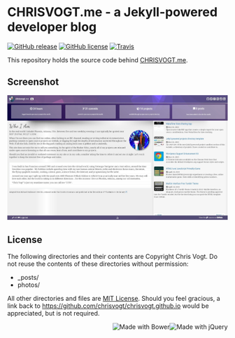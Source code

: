 # CHRISVOGT.me - a Jekyll-powered developer blog

[![GitHub release](https://img.shields.io/github/release/chrisvogt/chrisvogt.me.svg?style=flat-square)](https://github.com/chrisvogt/chrisvogt.me/releases)
[![GitHub license](https://img.shields.io/github/license/chrisvogt/chrisvogt.me.svg?style=flat-square)](https://github.com/chrisvogt/chrisvogt.me/blob/develop/LICENSE)
[![Travis](https://img.shields.io/travis/chrisvogt/chrisvogt.me.svg?style=flat-square)](https://travis-ci.org/chrisvogt/chrisvogt.me)

This repository holds the source code behind [CHRISVOGT.me](http://www.chrisvogt.me).

## Screenshot

[![CHRISVOGT.me](screenshot.jpg)](http://www.chrisvogt.me)

## License

The following directories and their contents are Copyright Chris Vogt. Do not reuse the contents of these directories without permission:

* _posts/
* photos/

All other directories and files are [MIT License](http://opensource.org/licenses/MIT). Should you feel gracious, a link back to https://github.com/chrisvogt/chrisvogt.github.io would be appreciated, but is not required.

<img src="http://upload.wikimedia.org/wikipedia/en/9/9e/JQuery_logo.svg" alt="Made with jQuery" height="70" align="right"> <img src="http://bower.io/img/bower-logo.svg" alt="Made with Bower" height="70" align="right">
